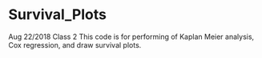 # Survival_Plots
Aug 22/2018 Class 2
This code is for performing of Kaplan Meier analysis, Cox regression, and draw survival plots.

